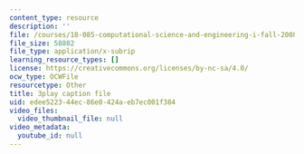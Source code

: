 ```yaml
---
content_type: resource
description: ''
file: /courses/18-085-computational-science-and-engineering-i-fall-2008/edee522344ec86e0424aeb7ec001f384_Siqu0aOOQCM.srt
file_size: 58802
file_type: application/x-subrip
learning_resource_types: []
license: https://creativecommons.org/licenses/by-nc-sa/4.0/
ocw_type: OCWFile
resourcetype: Other
title: 3play caption file
uid: edee5223-44ec-86e0-424a-eb7ec001f384
video_files:
  video_thumbnail_file: null
video_metadata:
  youtube_id: null
---
```

